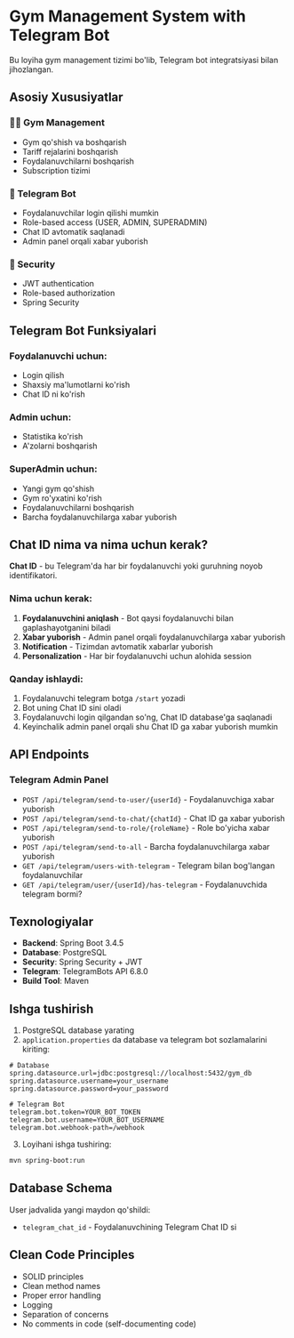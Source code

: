 # Gym Management System with Telegram Bot

Bu loyiha gym management tizimi bo'lib, Telegram bot integratsiyasi bilan jihozlangan.

## Asosiy Xususiyatlar

### 🏋️‍♂️ Gym Management
- Gym qo'shish va boshqarish
- Tariff rejalarini boshqarish
- Foydalanuvchilarni boshqarish
- Subscription tizimi

### 🤖 Telegram Bot
- Foydalanuvchilar login qilishi mumkin
- Role-based access (USER, ADMIN, SUPERADMIN)
- Chat ID avtomatik saqlanadi
- Admin panel orqali xabar yuborish

### 🔐 Security
- JWT authentication
- Role-based authorization
- Spring Security

## Telegram Bot Funksiyalari

### Foydalanuvchi uchun:
- Login qilish
- Shaxsiy ma'lumotlarni ko'rish
- Chat ID ni ko'rish

### Admin uchun:
- Statistika ko'rish
- A'zolarni boshqarish

### SuperAdmin uchun:
- Yangi gym qo'shish
- Gym ro'yxatini ko'rish
- Foydalanuvchilarni boshqarish
- Barcha foydalanuvchilarga xabar yuborish

## Chat ID nima va nima uchun kerak?

**Chat ID** - bu Telegram'da har bir foydalanuvchi yoki guruhning noyob identifikatori.

### Nima uchun kerak:
1. **Foydalanuvchini aniqlash** - Bot qaysi foydalanuvchi bilan gaplashayotganini biladi
2. **Xabar yuborish** - Admin panel orqali foydalanuvchilarga xabar yuborish
3. **Notification** - Tizimdan avtomatik xabarlar yuborish
4. **Personalization** - Har bir foydalanuvchi uchun alohida session

### Qanday ishlaydi:
1. Foydalanuvchi telegram botga `/start` yozadi
2. Bot uning Chat ID sini oladi
3. Foydalanuvchi login qilgandan so'ng, Chat ID database'ga saqlanadi
4. Keyinchalik admin panel orqali shu Chat ID ga xabar yuborish mumkin

## API Endpoints

### Telegram Admin Panel
- `POST /api/telegram/send-to-user/{userId}` - Foydalanuvchiga xabar yuborish
- `POST /api/telegram/send-to-chat/{chatId}` - Chat ID ga xabar yuborish
- `POST /api/telegram/send-to-role/{roleName}` - Role bo'yicha xabar yuborish
- `POST /api/telegram/send-to-all` - Barcha foydalanuvchilarga xabar yuborish
- `GET /api/telegram/users-with-telegram` - Telegram bilan bog'langan foydalanuvchilar
- `GET /api/telegram/user/{userId}/has-telegram` - Foydalanuvchida telegram bormi?

## Texnologiyalar

- **Backend**: Spring Boot 3.4.5
- **Database**: PostgreSQL
- **Security**: Spring Security + JWT
- **Telegram**: TelegramBots API 6.8.0
- **Build Tool**: Maven

## Ishga tushirish

1. PostgreSQL database yarating
2. `application.properties` da database va telegram bot sozlamalarini kiriting:
```properties
# Database
spring.datasource.url=jdbc:postgresql://localhost:5432/gym_db
spring.datasource.username=your_username
spring.datasource.password=your_password

# Telegram Bot
telegram.bot.token=YOUR_BOT_TOKEN
telegram.bot.username=YOUR_BOT_USERNAME
telegram.bot.webhook-path=/webhook
```

3. Loyihani ishga tushiring:
```bash
mvn spring-boot:run
```

## Database Schema

User jadvalida yangi maydon qo'shildi:
- `telegram_chat_id` - Foydalanuvchining Telegram Chat ID si

## Clean Code Principles

- SOLID principles
- Clean method names
- Proper error handling
- Logging
- Separation of concerns
- No comments in code (self-documenting code)